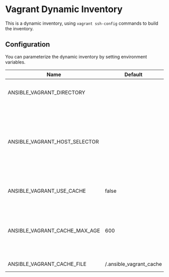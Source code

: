 # Vagrant Dynamic Inventory

This is a dynamic inventory, using `vagrant ssh-config` commands to build the inventory.

## Configuration

You can parameterize the dynamic inventory by setting environment variables.

| Name                          | Default                                | Description                                                                                                        |
| ----------------------------- | -------------------------------------- | ------------------------------------------------------------------------------------------------------------------ |
| ANSIBLE_VAGRANT_DIRECTORY     | <current working dir>                  | The folder that contains the Vagrantfile                                                                           |
| ANSIBLE_VAGRANT_HOST_SELECTOR |                                        | Only queries specific hosts, comma-separated, from your Vagrantfile for ssh-config (can be useful for performance) |
| ANSIBLE_VAGRANT_USE_CACHE     | false                                  | Whether to cache the inventory in a file or not                                                                    |
| ANSIBLE_VAGRANT_CACHE_MAX_AGE | 600                                    | Time in seconds until the cache expires, when set to zero the cache never expires                                  |
| ANSIBLE_VAGRANT_CACHE_FILE    | <inventory dir>/.ansible_vagrant_cache | Location of the cache file                                                                                         |
